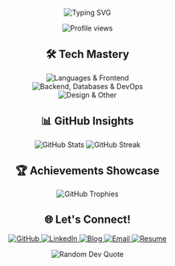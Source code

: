 <div align="center">  
  <img src="https://readme-typing-svg.herokuapp.com?font=Fira+Code&size=32&duration=2800&pause=2000&color=10b981&center=true&vCenter=true&width=500&lines=+Hi,I'm+Violia+Ruana+%F0%9F%91%8B;Full+Stack+Developer+%F0%9F%9A%80;Tech+Enthusiast+%F0%9F%92%BB;Problem+Solver+%F0%9F%A7%A0" alt="Typing SVG" />
</div>


<p align="center">
  <img src="https://komarev.com/ghpvc/?username=violiarns28&label=Profile%20views&color=0e75b6&style=for-the-badge" alt="Profile views" />
</p>

<h2 align="center">🛠️ Tech Mastery</h2>

<p align="center">
  <img src="https://skillicons.dev/icons?i=dart,kotlin,ts,js,flutter,react,nextjs,tailwind" alt="Languages & Frontend" /><br>
  <img src="https://skillicons.dev/icons?i=nodejs,laravel,postgres,mysql,nginx,git" alt="Backend, Databases & DevOps" /><br>
  <img src="https://skillicons.dev/icons?i=figma,ps" alt="Design & Other" />
</p>

<h2 align="center">📊 GitHub Insights</h2>

<p align="center">
  <img src="https://github-readme-stats.vercel.app/api?username=violiarns28&show_icons=true&theme=radical" alt="GitHub Stats" />
  <img src="https://github-readme-streak-stats.herokuapp.com/?user=violiarns28&theme=radical" alt="GitHub Streak" />
</p>

<h2 align="center">🏆 Achievements Showcase</h2>

<p align="center">
  <img src="https://github-profile-trophy.vercel.app/?username=violiarns28&theme=radical&row=2&column=4&margin-w=15&margin-h=15" alt="GitHub Trophies" />
</p>

<h2 align="center">🌐 Let's Connect!</h2>

<p align="center">
  <a href="https://github.com/violiarns28" target="_blank">
    <img src="https://img.shields.io/badge/-GitHub-181717?style=for-the-badge&logo=github&logoColor=white" alt="GitHub" />
  </a>
  <a href="https://www.linkedin.com/in/violia-ruana/" target="_blank">
    <img src="https://img.shields.io/badge/-LinkedIn-0077B5?style=for-the-badge&logo=linkedin&logoColor=white" alt="LinkedIn" />
  </a>
  <a href="https://blog.zenta.dev/" target="_blank">
    <img src="https://img.shields.io/badge/-Blog-FF4088?style=for-the-badge&logo=hugo&logoColor=white" alt="Blog" />
  </a>
  <a href="mailto:violia@zenta.dev">
    <img src="https://img.shields.io/badge/-Email-D14836?style=for-the-badge&logo=gmail&logoColor=white" alt="Email" />
  </a>
  <a href="https://cv.zenta.dev/p/violia-cv" target="_blank">
    <img src="https://img.shields.io/badge/-Resume-4285F4?style=for-the-badge&logo=google-drive&logoColor=white" alt="Resume" />
  </a>
</p>

<div align="center">
  <img src="https://quotes-github-readme.vercel.app/api?type=horizontal&theme=radical" alt="Random Dev Quote" />
</div> 
